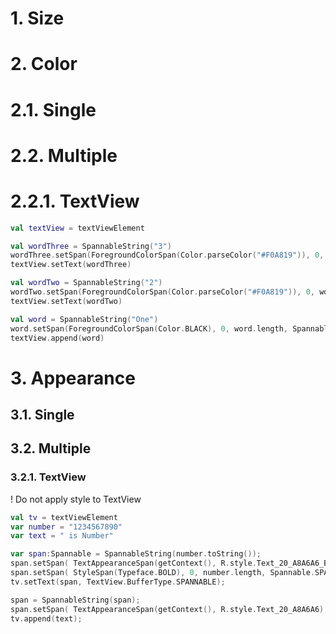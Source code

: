 

# 1. Size

# 2. Color

# 2.1. Single

# 2.2. Multiple

# 2.2.1. TextView

```Kotlin
val textView = textViewElement

val wordThree = SpannableString("3")
wordThree.setSpan(ForegroundColorSpan(Color.parseColor("#F0A819")), 0, wordThree.length, Spannable.SPAN_EXCLUSIVE_EXCLUSIVE)
textView.setText(wordThree)

val wordTwo = SpannableString("2")
wordTwo.setSpan(ForegroundColorSpan(Color.parseColor("#F0A819")), 0, wordTwo.length, Spannable.SPAN_EXCLUSIVE_EXCLUSIVE)
textView.setText(wordTwo)

val word = SpannableString("One")
word.setSpan(ForegroundColorSpan(Color.BLACK), 0, word.length, Spannable.SPAN_EXCLUSIVE_EXCLUSIVE)
textView.append(word)
```

# 3. Appearance

## 3.1. Single

## 3.2. Multiple

### 3.2.1. TextView

! Do not apply style to TextView

```Kotlin
val tv = textViewElement
var number = "1234567890"
var text = " is Number"

var span:Spannable = SpannableString(number.toString());
span.setSpan( TextAppearanceSpan(getContext(), R.style.Text_20_A8A6A6_Bold), 0, number.length, Spannable.SPAN_EXCLUSIVE_EXCLUSIVE);
span.setSpan( StyleSpan(Typeface.BOLD), 0, number.length, Spannable.SPAN_EXCLUSIVE_EXCLUSIVE);
tv.setText(span, TextView.BufferType.SPANNABLE);

span = SpannableString(span);
span.setSpan( TextAppearanceSpan(getContext(), R.style.Text_20_A8A6A6), 0, text.length, Spannable.SPAN_EXCLUSIVE_EXCLUSIVE);
tv.append(text);
```
